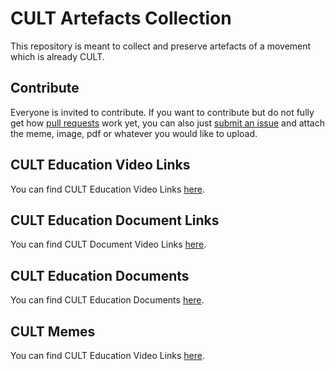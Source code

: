 # CULT Artefacts Collection

This repository is meant to collect and preserve artefacts of a movement which is already CULT. 

## Contribute
Everyone is invited to contribute. If you want to contribute but do not fully get how [pull requests](https://www.youtube.com/watch?v=8lGpZkjnkt4) work yet, you can also just [submit an issue](https://github.com/michael-spengler/cult-artefacts-collection/issues) and attach the meme, image, pdf or whatever you would like to upload.

## CULT Education Video Links
You can find CULT Education Video Links [here]().

## CULT Education Document Links
You can find CULT Document Video Links [here]().

## CULT Education Documents
You can find CULT Education Documents [here]().

## CULT Memes
You can find CULT Education Video Links [here]().




